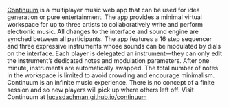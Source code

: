 [Continuum](lucasdachman.github.io/continuum) is a multiplayer music web app that can be used for idea generation or pure entertainment. The app provides a minimal virtual workspace for up to three artists to collaboratively write and perform electronic music. All changes to the interface and sound engine are synched between all participants. The app features a 16 step sequencer and three expressive instruments whose sounds can be modulated by dials on the interface. Each player is delegated an instrument—they can only edit the instrument’s dedicated notes and modulation parameters. After one minute, instruments are automatically swapped. The total number of notes in the workspace is limited to avoid crowding and encourage minimalism. Continuum is an infinite music experience. There is no concept of a finite session and so new players will pick up where others left off. Visit Continuum at [lucasdachman.github.io/continuum](lucasdachman.github.io/continuum)
